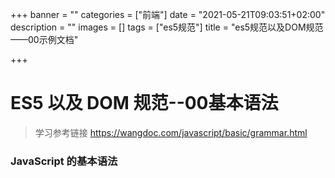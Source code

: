 +++
banner = ""
categories = ["前端"]
date = "2021-05-21T09:03:51+02:00"
description = ""
images = []
tags = ["es5规范"]
title = "es5规范以及DOM规范——00示例文档"

+++
# ES5 以及 DOM 规范--00基本语法
> 学习参考链接 https://wangdoc.com/javascript/basic/grammar.html

### JavaScript 的基本语法


